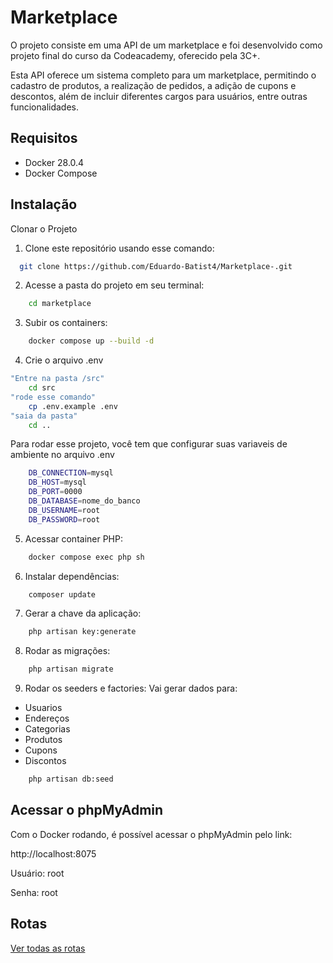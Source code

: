 
# Marketplace

O projeto consiste em uma API de um marketplace e foi desenvolvido como projeto final do curso da Codeacademy, oferecido pela 3C+.

Esta API oferece um sistema completo para um marketplace, permitindo o cadastro de produtos, a realização de pedidos, a adição de cupons e descontos, além de incluir diferentes cargos para usuários, entre outras funcionalidades.
## Requisitos

- Docker 28.0.4
- Docker Compose


## Instalação

Clonar o Projeto

1. Clone este repositório usando esse comando:
```bash
  git clone https://github.com/Eduardo-Batist4/Marketplace-.git

```
2. Acesse a pasta do projeto em seu terminal:
```bash
    cd marketplace
```
3. Subir os containers:
```bash
    docker compose up --build -d
```
4. Crie o arquivo .env
```bash
"Entre na pasta /src"
    cd src
"rode esse comando"
    cp .env.example .env
"saia da pasta"
    cd ..
```
Para rodar esse projeto, você tem que configurar suas variaveis de ambiente no arquivo .env

```bash
    DB_CONNECTION=mysql
    DB_HOST=mysql
    DB_PORT=0000
    DB_DATABASE=nome_do_banco
    DB_USERNAME=root
    DB_PASSWORD=root
```
5. Acessar container PHP:
```bash
    docker compose exec php sh
```
6. Instalar dependências:
```bash
    composer update
```
7. Gerar a chave da aplicação:
```bash
    php artisan key:generate
```
8. Rodar as migrações:
```bash
    php artisan migrate
```
9. Rodar os seeders e factories:
Vai gerar dados para:
- Usuarios
- Endereços
- Categorias
- Produtos
- Cupons
- Discontos

```bash
    php artisan db:seed
```
## Acessar o phpMyAdmin

Com o Docker rodando, é possível acessar o phpMyAdmin pelo link:

http://localhost:8075

Usuário: root
 
Senha: root

## Rotas

[Ver todas as rotas](routes.md)
